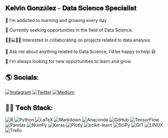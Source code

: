
## 𝐊𝐞𝐥𝐯𝐢𝐧 𝐆𝐨𝐧𝐳á𝐥𝐞𝐳 - 𝐃𝐚𝐭𝐚 𝐒𝐜𝐢𝐞𝐧𝐜𝐞 𝐒𝐩𝐞𝐜𝐢𝐚𝐥𝐢𝐬𝐭

🌱 I’m addicted to learning and growing every day

🔭 Currently seeking opportunities in the field of Data Science.

👨‍💼💻👩‍💼   Interested in collaborating on projects related to data analysis 

💬 Ask me about anything related to Data Science, I'd be happy to help :smile:

🧗 I'm always looking for new opportunities to learn and grow.


## 🌎 𝐒𝐨𝐜𝐢𝐚𝐥𝐬:

[![Instagram](https://img.shields.io/badge/Instagram-%23E4405F.svg?logo=Instagram&logoColor=white)](https://www.instagram.com/kelvingonzalez_77)
[![Twitter](https://img.shields.io/badge/Twitter-%231DA1F2.svg?logo=Twitter&logoColor=white)](https://twitter.com/kelvinRGS777) 
[![Medium](https://img.shields.io/badge/Medium-12100E?logo=medium&logoColor=white)](https://medium.com/@dataWhisper)

## 🧑‍💻 𝐓𝐞𝐜𝐡 𝐒𝐭𝐚𝐜𝐤:

![R](https://img.shields.io/badge/r-%23276DC3.svg?style=for-the-badge&logo=r&logoColor=white) 
![Python](https://img.shields.io/badge/python-3670A0?style=for-the-badge&logo=python&logoColor=ffdd54)
![LaTeX](https://img.shields.io/badge/latex-%23008080.svg?style=for-the-badge&logo=latex&logoColor=white) 
![Markdown](https://img.shields.io/badge/markdown-%23000000.svg?style=for-the-badge&logo=markdown&logoColor=white) 
![Anaconda](https://img.shields.io/badge/Anaconda-%2344A833.svg?style=for-the-badge&logo=anaconda&logoColor=white) 
![GitHub](https://img.shields.io/badge/GitHub-%23121011.svg?style=for-the-badge&logo=github&logoColor=white) 
![TensorFlow](https://img.shields.io/badge/TensorFlow-%23FF6F00.svg?style=for-the-badge&logo=TensorFlow&logoColor=white) 
![Pandas](https://img.shields.io/badge/pandas-%23150458.svg?style=for-the-badge&logo=pandas&logoColor=white)
![NumPy](https://img.shields.io/badge/numpy-%23013243.svg?style=for-the-badge&logo=numpy&logoColor=white) 
![Keras](https://img.shields.io/badge/Keras-%23D00000.svg?style=for-the-badge&logo=Keras&logoColor=white) 
![Plotly](https://img.shields.io/badge/Plotly-%233F4F75.svg?style=for-the-badge&logo=plotly&logoColor=white) 
![scikit-learn](https://img.shields.io/badge/scikit--learn-%23F7931E.svg?style=for-the-badge&logo=scikit-learn&logoColor=white) 
![SciPy](https://img.shields.io/badge/SciPy-%230C55A5.svg?style=for-the-badge&logo=scipy&logoColor=%white)
![GIT](https://img.shields.io/badge/Git-fc6d26?style=for-the-badge&logo=git&logoColor=white) 
![LINUX](https://img.shields.io/badge/Linux-FCC624?style=for-the-badge&logo=linux&logoColor=black)
![Trello](https://img.shields.io/badge/Trello-%23026AA7.svg?style=for-the-badge&logo=Trello&logoColor=white)
